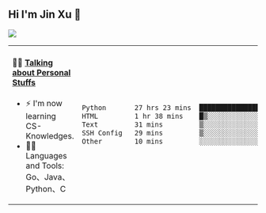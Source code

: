 
## Hi I'm Jin Xu 👋
![](https://komarev.com/ghpvc/?username=jiayouxujin&color=brightgreen&label=PROFILE+VIEWS)



<table align="center">
<tr>
<td valign="top" width="60%">

#### 🏋️‍♀️ <a href="https://github.com/jiayouxujin" target="_blank">Talking about Personal Stuffs</a>
<!-- recent_releases starts -->

- ⚡  I'm now learning CS-Knowledges.  
- 🏊‍♂️ Languages and Tools: Go、Java、Python、C
<!-- recent_releases ends -->
</td>
<td>
 
<!--START_SECTION:waka-->

```txt
Python       27 hrs 23 mins  ██████████████████████▓░░   90.50 %
HTML         1 hr 38 mins    █▒░░░░░░░░░░░░░░░░░░░░░░░   05.41 %
Text         31 mins         ▒░░░░░░░░░░░░░░░░░░░░░░░░   01.74 %
SSH Config   29 mins         ▒░░░░░░░░░░░░░░░░░░░░░░░░   01.62 %
Other        10 mins         ░░░░░░░░░░░░░░░░░░░░░░░░░   00.55 %
```

<!--END_SECTION:waka-->
 
</td>
</tr>
</table>





